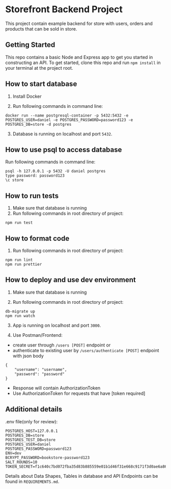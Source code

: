 # Storefront Backend Project

This project contain example backend for store with users, orders and products that can be sold in store.

## Getting Started

This repo contains a basic Node and Express app to get you started in constructing an API. To get started, clone this repo and run `npm install` in your terminal at the project root.

## How to start database

1. Install Docker

2. Run following commands in command line:

```
docker run --name postgresql-container -p 5432:5432 -e POSTGRES_USER=daniel -e POSTGRES_PASSWORD=password123 -e POSTGRES_DB=store -d postgres
```

3. Database is running on localhost and port `5432`.

## How to use psql to access database

Run following commands in command line:

```
psql -h 127.0.0.1 -p 5432 -U daniel postgres
type password: password123
\c store
```

## How to run tests

1. Make sure that database is running
2. Run following commands in root directory of project:

```
npm run test
```

## How to format code

1. Run following commands in root directory of project:

```
npm run lint
npm run prettier
```

## How to deploy and use dev environment

1. Make sure that database is running

2. Run following commands in root directory of project:

```
db-migrate up
npm run watch
```

3. App is running on localhost and port `3000`.

4. Use Postman/Frontend:

- create user through `/users [POST]` endpoint or
- authenticate to existing user by `/users/authenticate [POST]` endpoint with json body
```
{
    "username": "username",
    "password": "password"
}
```
- Response will contain AuthorizationToken
- Use AuthorizationToken for requests that have [token required]

## Additional details

.env file(only for review):

```
POSTGRES_HOST=127.0.0.1
POSTGRES_DB=store
POSTGRES_TEST_DB=store
POSTGRES_USER=daniel
POSTGRES_PASSWORD=password123
ENV=dev
BCRYPT_PASSWORD=bookstore-password123
SALT_ROUNDS=10
TOKEN_SECRET=f1c640c7bd072fba35d83b885559e01b1d46f31e668c9171f3d0ae6a86ea8293
```

Details about Data Shapes, Tables in database and API Endpoints can be found in `REQUIREMENTS.md`.